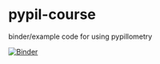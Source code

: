# pypil-course
binder/example code for using pypillometry

[![Binder](https://mybinder.org/badge_logo.svg)](https://mybinder.org/v2/gh/ihrke/pypil-course/master)

